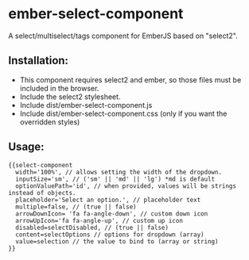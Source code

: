 # ember-select-component
A select/multiselect/tags component for EmberJS based on "select2".

## Installation:
* This component requires select2 and ember, so those files must be included in the browser.
* Include the select2 stylesheet.
* Include dist/ember-select-component.js
* Include dist/ember-select-component.css (only if you want the overridden styles)

## Usage:
```
{{select-component
  width='100%', // allows setting the width of the dropdown.
  inputSize='sm', // ('sm' || 'md' || 'lg') *md is default 
  optionValuePath='id', // when provided, values will be strings instead of objects.
  placeholder='Select an option.', // placeholder text
  multiple=false, // (true || false)
  arrowDownIcon= 'fa fa-angle-down', // custom down icon
  arrowUpIcon='fa fa-angle-up', // custom up icon
  disabled=selectDisabled, // (true || false)
  content=selectOptions // options for dropdown (array)
  value=selection // the value to bind to (array or string)
}}
```
